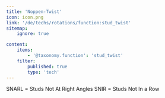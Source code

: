 ```yaml
---
title: 'Noppen-Twist'
icon: icon.png
link: '/de/techs/rotations/function:stud_twist'
sitemap:
    ignore: true

content:
    items: 
        - '@taxonomy.function': 'stud_twist'
    filter:
        published: true
        type: 'tech' 
---
```

SNARL = Studs Not At Right Angles
SNIR = Studs Not In a Row